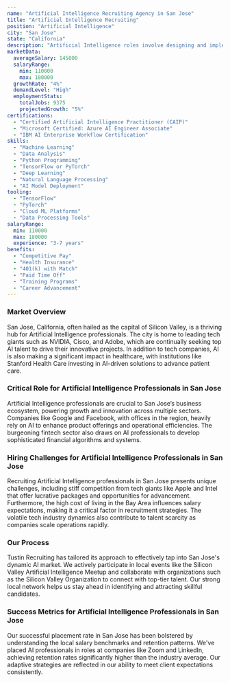```yaml
---
name: "Artificial Intelligence Recruiting Agency in San Jose"
title: "Artificial Intelligence Recruiting"
position: "Artificial Intelligence"
city: "San Jose"
state: "California"
description: "Artificial Intelligence roles involve designing and implementing AI models and applications to improve various business solutions."
marketData:
  averageSalary: 145000
  salaryRange:
    min: 110000
    max: 180000
  growthRate: "4%"
  demandLevel: "High"
  employmentStats:
    totalJobs: 9375
    projectedGrowth: "5%"
certifications:
  - "Certified Artificial Intelligence Practitioner (CAIP)"
  - "Microsoft Certified: Azure AI Engineer Associate"
  - "IBM AI Enterprise Workflow Certification"
skills:
  - "Machine Learning"
  - "Data Analysis"
  - "Python Programming"
  - "TensorFlow or PyTorch"
  - "Deep Learning"
  - "Natural Language Processing"
  - "AI Model Deployment"
tooling:
  - "TensorFlow"
  - "PyTorch"
  - "Cloud ML Platforms"
  - "Data Processing Tools"
salaryRange:
  min: 110000
  max: 180000
  experience: "3-7 years"
benefits:
  - "Competitive Pay"
  - "Health Insurance"
  - "401(k) with Match"
  - "Paid Time Off"
  - "Training Programs"
  - "Career Advancement"
---
```


### Market Overview
San Jose, California, often hailed as the capital of Silicon Valley, is a thriving hub for Artificial Intelligence professionals. The city is home to leading tech giants such as NVIDIA, Cisco, and Adobe, which are continually seeking top AI talent to drive their innovative projects. In addition to tech companies, AI is also making a significant impact in healthcare, with institutions like Stanford Health Care investing in AI-driven solutions to advance patient care.
### Critical Role for Artificial Intelligence Professionals in San Jose
Artificial Intelligence professionals are crucial to San Jose’s business ecosystem, powering growth and innovation across multiple sectors. Companies like Google and Facebook, with offices in the region, heavily rely on AI to enhance product offerings and operational efficiencies. The burgeoning fintech sector also draws on AI professionals to develop sophisticated financial algorithms and systems.

### Hiring Challenges for Artificial Intelligence Professionals in San Jose
Recruiting Artificial Intelligence professionals in San Jose presents unique challenges, including stiff competition from tech giants like Apple and Intel that offer lucrative packages and opportunities for advancement. Furthermore, the high cost of living in the Bay Area influences salary expectations, making it a critical factor in recruitment strategies. The volatile tech industry dynamics also contribute to talent scarcity as companies scale operations rapidly.

### Our Process
Tustin Recruiting has tailored its approach to effectively tap into San Jose's dynamic AI market. We actively participate in local events like the Silicon Valley Artificial Intelligence Meetup and collaborate with organizations such as the Silicon Valley Organization to connect with top-tier talent. Our strong local network helps us stay ahead in identifying and attracting skillful candidates.

### Success Metrics for Artificial Intelligence Professionals in San Jose
Our successful placement rate in San Jose has been bolstered by understanding the local salary benchmarks and retention patterns. We've placed AI professionals in roles at companies like Zoom and LinkedIn, achieving retention rates significantly higher than the industry average. Our adaptive strategies are reflected in our ability to meet client expectations consistently.